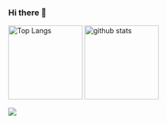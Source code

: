 ### Hi there 👋

<!--
**tomo1227/tomo1227** is a ✨ _special_ ✨ repository because its `README.md` (this file) appears on your GitHub profile.

Here are some ideas to get you started:

- 🔭 I’m currently working on ...
- 🌱 I’m currently learning ...
- 👯 I’m looking to collaborate on ...
- 🤔 I’m looking for help with ...
- 💬 Ask me about ...
- 📫 How to reach me: ...
- 😄 Pronouns: ...
- ⚡ Fun fact: ...
-->
<!-- [![Top Langs](https://github-readme-stats.vercel.app/api/top-langs/?username=kazukihata&theme=noctis_minimus&layout=compact)](https://github.com/anuraghazra/github-readme-stats)

[![Readme Card](https://github-readme-stats.vercel.app/api/pin/?username=kazukihata7&repo=pathy&theme=noctis_minimus)](https://github.com/kazukihata/pathy)

[![Readme Card](https://github-readme-stats.vercel.app/api/pin/?username=kazukihata&repo=helpman&theme=noctis_minimus)](https://github.com/kazukihata/helpman)
 -->
 <p align="left"> 
  <img alt="Top Langs" height="150px" src="https://github-readme-stats.vercel.app/api/top-langs/?username=kazukihata&layout=compact&count_private=true&show_icons=true&theme=tokyonight" />
  <img alt="github stats" height="150px" src="https://github-readme-stats.vercel.app/api?username=kazukihata&count_private=true&show_icons=true&show_icons=true&theme=tokyonight" />
</p>




[![](https://github-readme-streak-stats.herokuapp.com/?user=kazukihata&theme=tokyonight)](https://github-readme-streak-stats.herokuapp.com/?user=kazukihata&theme=tokyonight)
